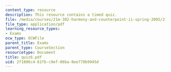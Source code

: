 ```yaml
---
content_type: resource
description: This resource contains a timed quiz.
file: /media/courses/21m-302-harmony-and-counterpoint-ii-spring-2005/2f1806c461fbc9ef06ba0ee770b9945d_quiz6.pdf
file_type: application/pdf
learning_resource_types:
- Exams
ocw_type: OCWFile
parent_title: Exams
parent_type: CourseSection
resourcetype: Document
title: quiz6.pdf
uid: 2f1806c4-61fb-c9ef-06ba-0ee770b9945d
---
```

